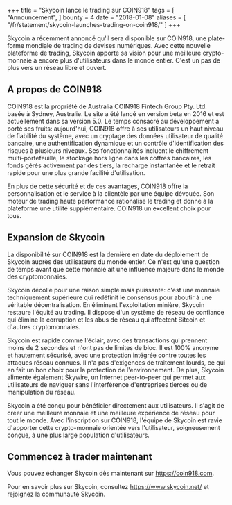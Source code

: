 +++
title = "Skycoin lance le trading sur COIN918"
tags = [
    "Announcement",
]
bounty = 4
date = "2018-01-08"
aliases = [
	"/fr/statement/skycoin-launches-trading-on-coin918/"
]
+++

Skycoin a récemment annoncé qu'il sera disponible sur COIN918, une plate-forme mondiale de trading de devises numériques. Avec cette nouvelle plateforme de trading, Skycoin apporte sa vision pour une meilleure crypto-monnaie à encore plus d'utilisateurs dans le monde entier. C'est un pas de plus vers un réseau libre et ouvert.

## A propos de COIN918

COIN918 est la propriété de Australia COIN918 Fintech Group Pty. Ltd. basée à Sydney, Australie. Le site a été lancé en version beta en 2016 et est actuellement dans sa version 5.0.  Le temps consacré au développement a porté ses fruits: aujourd'hui, COIN918 offre à ses utilisateurs un haut niveau de fiabilité du système, avec un cryptage des données utilisateur de qualité bancaire, une authentification dynamique et un contrôle d'identification des risques à plusieurs niveaux. Ses fonctionnalités incluent le chiffrement multi-portefeuille, le stockage hors ligne dans les coffres bancaires, les fonds gérés activement par des tiers, la recharge instantanée et le retrait rapide pour une plus grande facilité d'utilisation.

En plus de cette sécurité et de ces avantages, COIN918 offre la personnalisation et le service à la clientèle par une équipe dévouée. Son moteur de trading haute performance rationalise le trading et donne à la plateforme une utilité supplémentaire. COIN918 un excellent choix pour tous.

## Expansion de Skycoin

La disponibilité sur COIN918 est la dernière en date du déploiement de Skycoin auprès des utilisateurs du monde entier. Ce n'est qu'une question de temps avant que cette monnaie ait une influence majeure dans le monde des cryptomonnaies.

Skycoin décolle pour une raison simple mais puissante: c'est une monnaie techniquement supérieure qui redéfinit le consensus pour aboutir à une véritable décentralisation. En éliminant l'exploitation minière, Skycoin restaure l'équité au trading. Il dispose d'un système de réseau de confiance qui élimine la corruption et les abus de réseau qui affectent Bitcoin et d'autres cryptomonnaies.

Skycoin est rapide comme l'éclair, avec des transactions qui prennent moins de 2 secondes et n'ont pas de limites de bloc. Il est 100% anonyme et hautement sécurisé, avec une protection intégrée contre toutes les attaques réseau connues. Il n'a pas d'exigences de traitement lourds, ce qui en fait un bon choix pour la protection de l'environnement. De plus, Skycoin alimente également Skywire, un Internet peer-to-peer qui permet aux utilisateurs de naviguer sans l'interférence d'entreprises tierces ou de manipulation du réseau.

Skycoin a été conçu pour bénéficier directement aux utilisateurs. Il s'agit de créer une meilleure monnaie et une meilleure expérience de réseau pour tout le monde. Avec l'inscription sur COIN918, l'équipe de Skycoin est ravie d'apporter cette crypto-monnaie orientée vers l'utilisateur, soigneusement conçue, à une plus large population d'utilisateurs.

## Commencez à trader maintenant

Vous pouvez échanger Skycoin dès maintenant sur https://coin918.com.

Pour en savoir plus sur Skycoin, consultez https://www.skycoin.net/ et rejoignez la communauté Skycoin.


